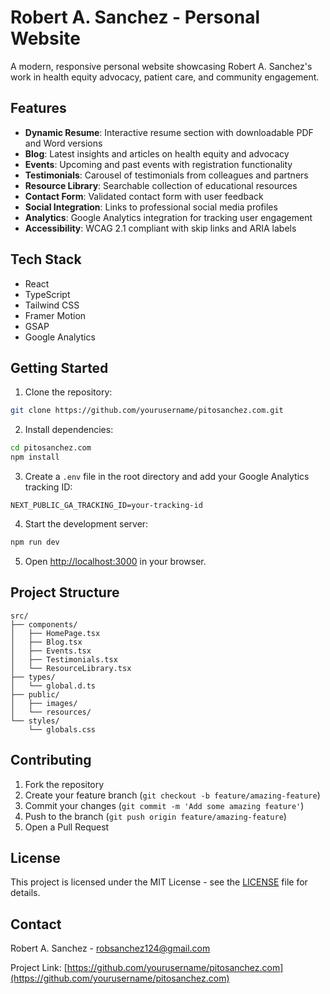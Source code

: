 # Robert A. Sanchez - Personal Website

A modern, responsive personal website showcasing Robert A. Sanchez's work in health equity advocacy, patient care, and community engagement.

## Features

- **Dynamic Resume**: Interactive resume section with downloadable PDF and Word versions
- **Blog**: Latest insights and articles on health equity and advocacy
- **Events**: Upcoming and past events with registration functionality
- **Testimonials**: Carousel of testimonials from colleagues and partners
- **Resource Library**: Searchable collection of educational resources
- **Contact Form**: Validated contact form with user feedback
- **Social Integration**: Links to professional social media profiles
- **Analytics**: Google Analytics integration for tracking user engagement
- **Accessibility**: WCAG 2.1 compliant with skip links and ARIA labels

## Tech Stack

- React
- TypeScript
- Tailwind CSS
- Framer Motion
- GSAP
- Google Analytics

## Getting Started

1. Clone the repository:

```bash
git clone https://github.com/yourusername/pitosanchez.com.git
```

2. Install dependencies:

```bash
cd pitosanchez.com
npm install
```

3. Create a `.env` file in the root directory and add your Google Analytics tracking ID:

```
NEXT_PUBLIC_GA_TRACKING_ID=your-tracking-id
```

4. Start the development server:

```bash
npm run dev
```

5. Open [http://localhost:3000](http://localhost:3000) in your browser.

## Project Structure

```
src/
├── components/
│   ├── HomePage.tsx
│   ├── Blog.tsx
│   ├── Events.tsx
│   ├── Testimonials.tsx
│   └── ResourceLibrary.tsx
├── types/
│   └── global.d.ts
├── public/
│   ├── images/
│   └── resources/
└── styles/
    └── globals.css
```

## Contributing

1. Fork the repository
2. Create your feature branch (`git checkout -b feature/amazing-feature`)
3. Commit your changes (`git commit -m 'Add some amazing feature'`)
4. Push to the branch (`git push origin feature/amazing-feature`)
5. Open a Pull Request

## License

This project is licensed under the MIT License - see the [LICENSE](LICENSE) file for details.

## Contact

Robert A. Sanchez - [robsanchez124@gmail.com](mailto:robsanchez124@gmail.com)

Project Link: [https://github.com/yourusername/pitosanchez.com](https://github.com/yourusername/pitosanchez.com)
